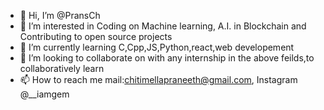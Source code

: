 - 👋 Hi, I’m @PransCh
- 👀 I’m interested in Coding on Machine learning, A.I. in Blockchain and Contributing to open source projects
- 🌱 I’m currently learning C,Cpp,JS,Python,react,web developement
- 💞️ I’m looking to collaborate on with any internship in the above feilds,to collaboratively learn
- 📫 How to reach me mail:chitimellapraneeth@gmail.com, Instagram @__iamgem

<!---
PransCh/PransCh is a ✨ special ✨ repository because its `README.md` (this file) appears on your GitHub profile.
You can click the Preview link to take a look at your changes.
--->
